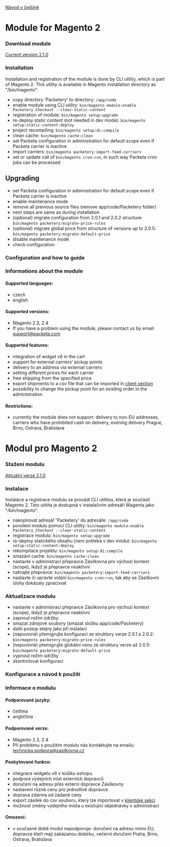 [Návod v češtině](https://github.com/Zasilkovna/magento2#modul-pro-magento-2)
    
# Module for Magento 2

### Download module

[Current version 2.1.0](https://github.com/Zasilkovna/magento2/archive/v2.1.0.zip)

### Installation

Installation and registration of the module is done by CLI utility, which is part of Magento 2. This utility is available in Magento installation directory as "/bin/magento".

- copy directory 'Packetery' to directory: `/app/code`
- enable module using CLI utility: `bin/magento module:enable Packetery_Checkout --clear-static-content`
- registration of module: `bin/magento setup:upgrade`
- re-deploy static content (not needed in dev mode): `bin/magento setup:static-content:deploy`
- project recompiling: `bin/magento setup:di:compile`
- clean cache: `bin/magento cache:clean`
- set Packeta configuration in administration for default scope even if Packeta carrier is inactive
- import carriers: `bin/magento packetery:import-feed-carriers`
- set or update call of `bin/magento cron:run`, in such way Packeta cron jobs can be processed

## Upgrading

- set Packeta configuration in administration for default scope even if Packeta carrier is inactive
- enable maintenance mode
- remove all previous source files (remove app/code/Packetery folder)
- next steps are same as during installation
- (optional) migrate configuration from 2.0.1 and 2.0.2 structure: `bin/magento packetery:migrate-price-rules`
- (optional) migrate global price from structure of versions up to 2.0.5: `bin/magento packetery:migrate-default-price`
- disable maintenance mode
- check configuration

### Configuration and how to guide

### Informations about the module

#### Supported languages:

- czech
- english

#### Supported versions:

- Magento 2.3, 2.4
- If you have a problem using the module, please contact us by email: [support@packeta.com](mailto:support@packeta.com)

#### Supported features:

- integration of widget v6 in the cart
- support for external carriers' pickup points
- delivery to an address via external carriers
- setting different prices for each carrier
- free shipping from the specified price
- export shipments to a csv file that can be imported in [client section](https://client.packeta.com/)
- possibility to change the pickup point for an existing order in the administration

#### Restrictions:

- currently the module does not support: delivery to non-EU addresses, carriers who have prohibited cash on delivery, evening delivery Prague, Brno, Ostrava, Bratislava

# Modul pro Magento 2

### Stažení modulu

[Aktuální verze 2.1.0](https://github.com/Zasilkovna/magento2/archive/v2.1.0.zip)

### Instalace

Instalace a registrace modulu se provádí CLI utilitou, která je součástí Magento 2. Tato utitita je dostupná v instalačním adresáři Magenta jako "/bin/magento".

- nakopírovat adresář 'Packetery' do adresáře: `/app/code`
- povolení modulu pomocí CLI utility: `bin/magento module:enable Packetery_Checkout --clear-static-content`
- registrace modulu: `bin/magento setup:upgrade`
- re-deploy statického obsahu (není potřeba v dev módu): `bin/magento setup:static-content:deploy`
- rekompilace projektu: `bin/magento setup:di:compile`
- smazání cache: `bin/magento cache:clean`
- nastavte v administraci přepravce Zásilkovna pro výchozí kontext (scope), ikdyž je přepravce neaktivní
- nahrajte přepravce: `bin/magento packetery:import-feed-carriers`
- nastavte či upravte volání `bin/magento cron:run`, tak aby se Zásilkovní úlohy dokázaly zpracovat

### Aktualizace modulu

- nastavte v administraci přepravce Zásilkovna pro výchozí kontext (scope), ikdyž je přepravce neaktivní
- zapnout režim údržby
- smazat zdrojové soubory (smazat složku app/code/Packetery)
- další postup stejný jako při instalaci
- (nepovinné) přemigrujte konfiguraci ze struktury verze 2.0.1 a 2.0.2: `bin/magento packetery:migrate-price-rules`
- (nepovinné) přemigrujte globální cenu ze struktury verze až 2.0.5: `bin/magento packetery:migrate-default-price`
- vypnout režim údržby
- zkontrolovat konfiguraci

### Konfigurace a návod k použití

### Informace o modulu

#### Podporované jazyky:

- čeština
- angličtina

#### Podporované verze:

- Magento 2.3, 2.4
- Při problému s použitím modulu nás kontaktujte na emailu: [technicka.podpora@zasilkovna.cz](mailto:technicka.podpora@zasilkovna.cz)

#### Poskytované funkce:

- integrace widgetu v6 v košíku eshopu
- podpora výdejních míst externích dopravců
- doručení na adresu přes externí dopravce Zásilkovny
- nastavení různé ceny pro jednotlivé dopravce
- doprava zdarma od zadané ceny
- export zásilek do csv souboru, který lze importovat v [klientské sekci](https://client.packeta.com/)
- možnost změny výdejního místa u existující objednávky v administraci

#### Omezení:

- v současné době modul nepodporuje: doručení na adresu mimo EU, dopravce kteří mají zakázanou dobírku, večerní doručení Praha, Brno, Ostrava, Bratislava
